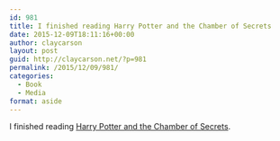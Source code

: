 ```yaml
---
id: 981
title: I finished reading Harry Potter and the Chamber of Secrets
date: 2015-12-09T18:11:16+00:00
author: claycarson
layout: post
guid: http://claycarson.net/?p=981
permalink: /2015/12/09/981/
categories:
  - Book
  - Media
format: aside
---
```

I finished reading [Harry Potter and the Chamber of Secrets](http://amazon.com/exec/obidos/ASIN/0439064864/claycarson0c-20).<!--more-->